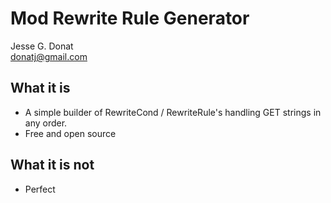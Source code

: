 Mod Rewrite Rule Generator
==========================

Jesse G. Donat  
donatj@gmail.com

What it is
--------------------------
* A simple builder of RewriteCond / RewriteRule's handling GET strings in any order.
* Free and open source

What it is not
--------------------------
* Perfect